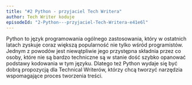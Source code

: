 ```yaml
---
title: "#2 Python - przyjaciel Tech Writera"
author: Tech Writer koduje
episodeId: "2-Python---przyjaciel-Tech-Writera-e41e6l"
---
```


Python to język programowania ogólnego zastosowania, który w ostatnich latach
zyskuje coraz większą popularność nie tylko wśród programistów. Jednym z powodów
jest niewątpliwie jego przystępna składnia przez co osoby, które nie są bardzo
techniczne są w stanie dość szybko opanować podstawy kodowania w tym języku.
Dlatego też Python wydaje się być dobrą propozycją dla Technical Writerów,
którzy chcą tworzyć narzędzia wspomagające proces tworzenia treści.
